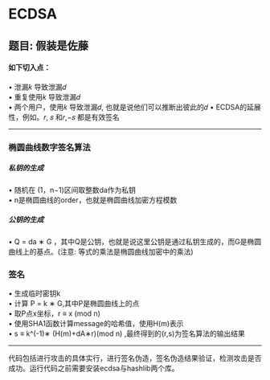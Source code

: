 # ECDSA
## 题目: 假装是佐藤
#### 如下切入点：  
• 泄漏𝑘 导致泄漏𝑑  
• 重复使用𝑘 导致泄漏𝑑  
• 两个用户，使用𝑘 导致泄漏𝑑, 也就是说他们可以推断出彼此的𝑑 • ECDSA的延展性，例如。𝑟, 𝑠 和𝑟,−𝑠 都是有效签名  

---

### 椭圆曲线数字签名算法
##### 私钥的生成
• 随机在 (1，n−1)区间取整数da作为私钥  
• n是椭圆曲线的order，也就是椭圆曲线加密方程模数    

##### 公钥的生成
• Q = da ∗ G ，其中Q是公钥，也就是说这里公钥是通过私钥生成的，而G是椭圆曲线上的基点。(注意: 等式的乘法是椭圆曲线加密中的乘法)  

### 签名
• 生成临时密钥k  
• 计算 P = k ∗ G,其中P是椭圆曲线上的点  
• 取P点x坐标，r ≡ x (mod n)   
• 使用SHA1函数计算message的哈希值，使用H(m)表示  
• s ≡ k^(-1)∗ (H(m)+dA∗r)(mod n) ,最终得到的(r,s)为签名算法的输出结果  

---

代码包括进行攻击的具体实行，进行签名伪造，签名伪造结果验证，检测攻击是否成功。运行代码之前需要安装ecdsa与hashlib两个库。  
